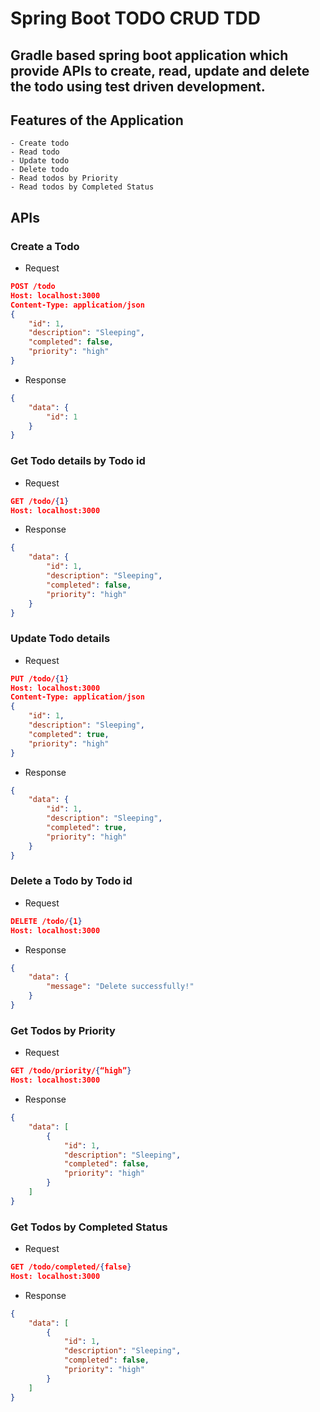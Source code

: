 # Spring Boot TODO CRUD TDD

## Gradle based spring boot application which provide APIs to create, read, update and delete the todo using test driven development.

## Features of the Application
    - Create todo
    - Read todo
    - Update todo
    - Delete todo
    - Read todos by Priority
    - Read todos by Completed Status

## APIs

### Create a Todo

* Request
```json
POST /todo
Host: localhost:3000
Content-Type: application/json
{
    "id": 1,
    "description": "Sleeping",
    "completed": false,
    "priority": "high"
}
```
* Response
```json
{
    "data": {
        "id": 1
    }
}
```

### Get Todo details by Todo id

* Request
```json
GET /todo/{1}
Host: localhost:3000
```
* Response
```json
{
    "data": {
        "id": 1,
        "description": "Sleeping",
        "completed": false,
        "priority": "high"
    }
}
```

### Update Todo details

* Request
```json
PUT /todo/{1}
Host: localhost:3000
Content-Type: application/json
{
    "id": 1,
    "description": "Sleeping",
    "completed": true,
    "priority": "high"
}
```
* Response
```json
{
    "data": {
        "id": 1,
        "description": "Sleeping",
        "completed": true,
        "priority": "high"
    }
}
```

### Delete a Todo by Todo id

* Request
```json
DELETE /todo/{1} 
Host: localhost:3000
```
* Response
```json
{
    "data": {
        "message": "Delete successfully!"
    }
}
```

### Get Todos by Priority

* Request
```json
GET /todo/priority/{“high”} 
Host: localhost:3000
```
* Response
```json
{
    "data": [
        {
            "id": 1,
            "description": "Sleeping",
            "completed": false,
            "priority": "high"
        }
    ]
}
```

### Get Todos by Completed Status

* Request
```json
GET /todo/completed/{false} 
Host: localhost:3000
```
* Response
```json
{
    "data": [
        {
            "id": 1,
            "description": "Sleeping",
            "completed": false,
            "priority": "high"
        }
    ]
}
```